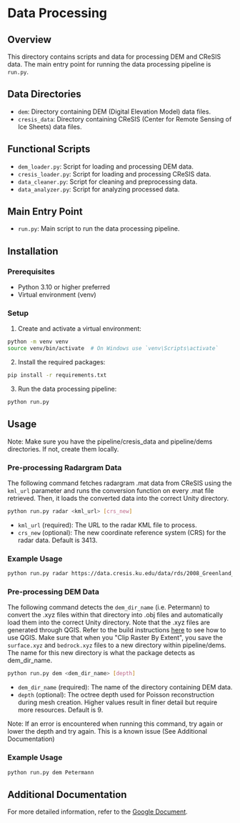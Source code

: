 # Data Processing

## Overview

This directory contains scripts and data for processing DEM and CReSIS data. The main entry point for running the data processing pipeline is `run.py`.

## Data Directories

- `dem`: Directory containing DEM (Digital Elevation Model) data files.
- `cresis_data`: Directory containing CReSIS (Center for Remote Sensing of Ice Sheets) data files.

## Functional Scripts

- `dem_loader.py`: Script for loading and processing DEM data.
- `cresis_loader.py`: Script for loading and processing CReSIS data.
- `data_cleaner.py`: Script for cleaning and preprocessing data.
- `data_analyzer.py`: Script for analyzing processed data.

## Main Entry Point

- `run.py`: Main script to run the data processing pipeline.

## Installation

### Prerequisites

- Python 3.10 or higher preferred
- Virtual environment (venv)

### Setup

1. Create and activate a virtual environment:

```bash
python -m venv venv
source venv/bin/activate  # On Windows use `venv\Scripts\activate`
```

2. Install the required packages:

```bash
pip install -r requirements.txt
```

3. Run the data processing pipeline:

```bash
python run.py
```

## Usage
Note: Make sure you have the pipeline/cresis_data and pipeline/dems directories. If not, create them locally.

### Pre-processing Radargram Data

The following command fetches radargram .mat data from CReSIS using the `kml_url` parameter and runs the conversion function on every .mat file retrieved. Then, it loads the converted data into the correct Unity directory.

```bash
python run.py radar <kml_url> [crs_new]
```

- `kml_url` (required): The URL to the radar KML file to process.
- `crs_new` (optional): The new coordinate reference system (CRS) for the radar data. Default is 3413.

### Example Usage

```bash
python run.py radar https://data.cresis.ku.edu/data/rds/2008_Greenland_TO/kml_good/Browse_Data_20080802_03.kml
```

### Pre-processing DEM Data

The following command detects the `dem_dir_name` (i.e. Petermann) to convert the .xyz files within that directory into .obj files and automatically load them into the correct Unity directory. Note that the .xyz files are generated through QGIS. Refer to the build instructions [here](https://docs.google.com/document/d/1vaTSFGdMRg9INGP5Ipzsgx5K-AoO1MsLKbJEeksdyGM/edit?tab=t.0#heading=h.ixnj4rkskt8r) to see how to use QGIS. Make sure that when you "Clip Raster By Extent", you save the `surface.xyz` and `bedrock.xyz` files to a new directory within pipeline/dems. The name for this new directory is what the package detects as dem_dir_name.


```bash
python run.py dem <dem_dir_name> [depth]
```

- `dem_dir_name` (required): The name of the directory containing DEM data.
- `depth` (optional): The octree depth used for Poisson reconstruction during mesh creation. Higher values result in finer detail but require more resources. Default is 9.

Note: If an error is encountered when running this command, try again or lower the depth and try again. This is a known issue (See Additional Documentation)

### Example Usage

```bash
python run.py dem Petermann
```

## Additional Documentation
For more detailed information, refer to the [Google Document](https://docs.google.com/document/d/14bAPdM2SI9v9M8cAHKjS-G69ToPziXnMD2ehhc8Psec).
